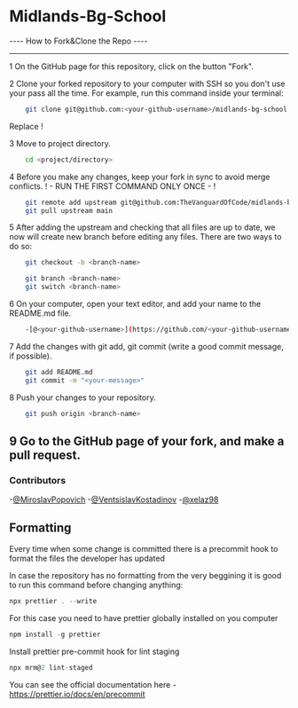 # Midlands-Bg-School

---- How to Fork&Clone the Repo ----

---

1 On the GitHub page for this repository, click on the button "Fork".

2 Clone your forked repository to your computer with SSH so you don't use your pass all the time.
For example, run this command inside your terminal:

```bash
    git clone git@github.com:<your-github-username>/midlands-bg-school.git
```

Replace <your-github-username>!

3 Move to project directory.

```bash
    cd <project/directory>
```

4 Before you make any changes, keep your fork in sync to avoid merge conflicts.
! - RUN THE FIRST COMMAND ONLY ONCE - !

```bash
    git remote add upstream git@github.com:TheVanguardOfCode/midlands-bg-school.git
    git pull upstream main
```

5 After adding the upstream and checking that all files are up to date, we now will create new branch before editing any files. There are two ways to do so:

```bash
    git checkout -b <branch-name>
```

```bash
    git branch <branch-name>
    git switch <branch-name>
```

6 On your computer, open your text editor, and add your name to the README.md file.

```bash
    -[@<your-github-username>](https://github.com/<your-github-username>/)
```

7 Add the changes with git add, git commit (write a good commit message, if possible).

```bash
    git add README.md
    git commit -m "<your-message>"
```

8 Push your changes to your repository.

```bash
    git push origin <branch-name>
```

## 9 Go to the GitHub page of your fork, and make a pull request.

### Contributors

-[@MiroslavPopovich](https://github.com/MiroslavPopovich/) -[@VentsislavKostadinov](https://github.com/VentsislavKostadinov) -[@xelaz98](https://github.com/xelaz98/)

## Formatting

Every time when some change is committed there is a precommit hook to format the files the developer has updated

In case the repository has no formatting from the very beggining it is good to run this command before changing anything:

```js
npx prettier . --write
```

For this case you need to have prettier globally installed on you computer

```js
npm install -g prettier
```

Install prettier pre-commit hook for lint staging

```js
npx mrm@2 lint-staged
```

You can see the official documentation here - https://prettier.io/docs/en/precommit
